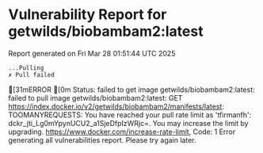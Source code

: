 # Vulnerability Report for getwilds/biobambam2:latest

Report generated on Fri Mar 28 01:51:44 UTC 2025

    ...Pulling
    ✗ Pull failed
[31mERROR  [0m Status: failed to get image getwilds/biobambam2:latest: failed to pull image getwilds/biobambam2:latest: GET https://index.docker.io/v2/getwilds/biobambam2/manifests/latest: TOOMANYREQUESTS: You have reached your pull rate limit as 'tfirmanfh': dckr_jti_Lg0mYpynUCU2_a1SjeDfpIzWRjc=. You may increase the limit by upgrading. https://www.docker.com/increase-rate-limit, Code: 1 
Error generating all vulnerabilities report. Please try again later.

